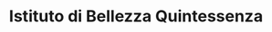 ---
title: "Istituto di Bellezza Quintessenza"
url: /mendrisio/istituto-di-bellezza-quintessenza/
shop: Kosmetik
---
